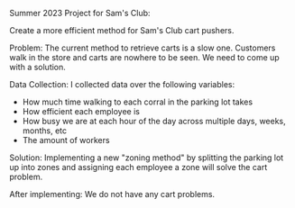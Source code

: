 Summer 2023 Project for Sam's Club:

Create a more efficient method for Sam's Club cart pushers.

Problem: The current method to retrieve carts is a slow one. Customers walk in the store and carts are nowhere to be seen.
We need to come up with a solution.

Data Collection: I collected data over the following variables:

- How much time walking to each corral in the parking lot takes
- How efficient each employee is
- How busy we are at each hour of the day across multiple days, weeks, months, etc
- The amount of workers


Solution: Implementing a new "zoning method" by splitting the parking lot up into zones and assigning each
employee a zone will solve the cart problem. 

After implementing: We do not have any cart problems.

